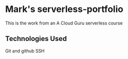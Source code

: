 # Mark's serverless-portfolio

This is the work from an A Cloud Guru serverless course

## Technologies Used

Git and github
SSH
